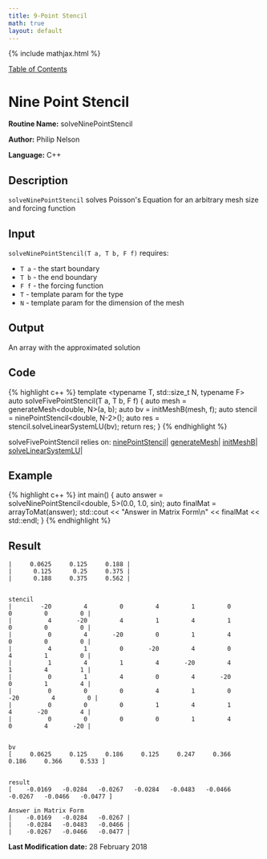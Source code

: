 ```yaml
---
title: 9-Point Stencil
math: true
layout: default
---
```


{% include mathjax.html %}

<a href="https://philipnelson5.github.io/MATH5620/SoftwareManual"> Table of Contents </a>
# Nine Point Stencil

**Routine Name:** solveNinePointStencil

**Author:** Philip Nelson

**Language:** C++

## Description

`solveNinePointStencil` solves Poisson's Equation for an arbitrary mesh size and forcing function

## Input

`solveNinePointStencil(T a, T b, F f)` requires:

* `T a` - the start boundary
* `T b` - the end boundary
* `F f` - the forcing function
* `T` - template param for the type
* `N` - template param for the dimension of the mesh

## Output

An array with the approximated solution

## Code
{% highlight c++ %}
template <typename T, std::size_t N, typename F>
auto solveFivePointStencil(T a, T b, F f)
{
  auto mesh = generateMesh<double, N>(a, b);
  auto bv = initMeshB(mesh, f);
  auto stencil = ninePointStencil<double, N-2>();
  auto res = stencil.solveLinearSystemLU(bv);
  return res;
}
{% endhighlight %}

solveFivePointStencil relies on:
[ninePointStencil](./manual_gen_nine_point_stencil)|
[generateMesh](./manual_gen_mesh)|
[initMeshB](./manual_init_b)|
[solveLinearSystemLU](./manual_linear_solve_lu)|

## Example
{% highlight c++ %}
int main()
{
  auto answer = solveNinePointStencil<double, 5>(0.0, 1.0, sin);
  auto finalMat = arrayToMat(answer);
  std::cout << "Answer in Matrix Form\n" << finalMat << std::endl;
}
{% endhighlight %}

## Result
```
|     0.0625     0.125     0.188 |
|      0.125      0.25     0.375 |
|      0.188     0.375     0.562 |


stencil
|        -20         4         0         4         1         0         0         0         0 |
|          4       -20         4         1         4         1         0         0         0 |
|          0         4       -20         0         1         4         0         0         0 |
|          4         1         0       -20         4         0         4         1         0 |
|          1         4         1         4       -20         4         1         4         1 |
|          0         1         4         0         4       -20         0         1         4 |
|          0         0         0         4         1         0       -20         4         0 |
|          0         0         0         1         4         1         4       -20         4 |
|          0         0         0         0         1         4         0         4       -20 |


bv
[     0.0625     0.125     0.186     0.125     0.247     0.366     0.186     0.366     0.533 ]


result
[    -0.0169   -0.0284   -0.0267   -0.0284   -0.0483   -0.0466   -0.0267   -0.0466   -0.0477 ]

Answer in Matrix Form
|    -0.0169   -0.0284   -0.0267 |
|    -0.0284   -0.0483   -0.0466 |
|    -0.0267   -0.0466   -0.0477 |
```

**Last Modification date:** 28 February 2018

